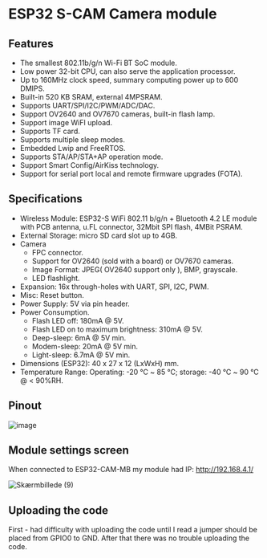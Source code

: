 # ESP32 S-CAM Camera module

## Features

* The smallest 802.11b/g/n Wi-Fi BT SoC module.
* Low power 32-bit CPU, can also serve the application processor.
* Up to 160MHz clock speed, summary computing power up to 600 DMIPS.
* Built-in 520 KB SRAM, external 4MPSRAM.
* Supports UART/SPI/I2C/PWM/ADC/DAC.
* Support OV2640 and OV7670 cameras, built-in flash lamp.
* Support image WiFI upload.
* Supports TF card.
* Supports multiple sleep modes.
* Embedded Lwip and FreeRTOS.
* Supports STA/AP/STA+AP operation mode.
* Support Smart Config/AirKiss technology.
* Support for serial port local and remote firmware upgrades (FOTA).

## Specifications

* Wireless Module: ESP32-S WiFi 802.11 b/g/n + Bluetooth 4.2 LE module with PCB antenna, u.FL connector, 32Mbit SPI flash, 4MBit PSRAM.
* External Storage: micro SD card slot up to 4GB.
* Camera
  * FPC connector.
  * Support for OV2640 (sold with a board) or OV7670 cameras.
  * Image Format: JPEG( OV2640 support only ), BMP, grayscale.
  * LED flashlight.
* Expansion: 16x through-holes with UART, SPI, I2C, PWM.
* Misc: Reset button.
* Power Supply: 5V via pin header.
* Power Consumption.
  * Flash LED off: 180mA @ 5V.
  * Flash LED on to maximum brightness: 310mA @ 5V.
  * Deep-sleep: 6mA @ 5V min.
  * Modem-sleep: 20mA @ 5V min.
  * Light-sleep: 6.7mA @ 5V min.
* Dimensions (ESP32): 40 x 27 x 12 (LxWxH) mm.
* Temperature Range: Operating: -20 ℃ ~ 85 ℃; storage: -40 ℃ ~ 90 ℃ @ < 90%RH.

## Pinout
![image](https://user-images.githubusercontent.com/44589560/195549429-37e73d4e-082c-44f9-8b3e-816c8f901346.png)

## Module settings screen

When connected to ESP32-CAM-MB my module had IP: http://192.168.4.1/


![Skærmbillede (9)](https://user-images.githubusercontent.com/44589560/195547686-b3e29914-a9de-4411-bbb5-09edee03b268.png)

## Uploading the  code

First - had difficulty with uploading the code until I read a jumper should be placed from GPIO0 to GND. After that there was no trouble uploading the code.
